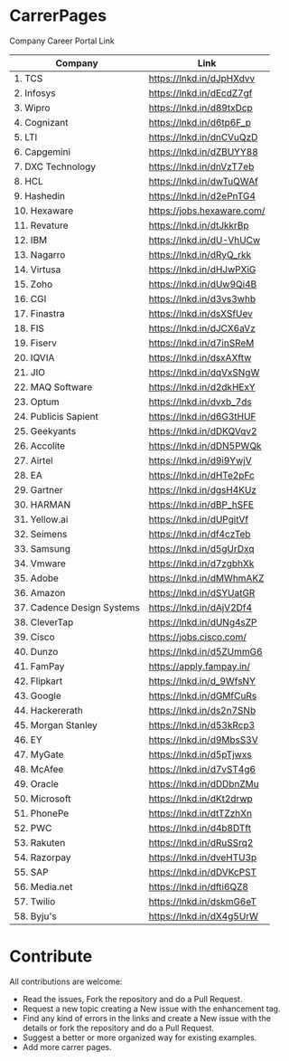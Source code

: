 # CarrerPages
Company Career Portal Link


| Company | Link |
| --- | --- |
| 1. TCS | https://lnkd.in/dJpHXdvv |
| 2. Infosys | https://lnkd.in/dEcdZ7gf |
| 3. Wipro | https://lnkd.in/d89txDcp |
 | 4. Cognizant | https://lnkd.in/d6tp6F_p |
 | 5. LTI | https://lnkd.in/dnCVuQzD |
 | 6. Capgemini | https://lnkd.in/dZBUYY88 |
 | 7. DXC Technology | https://lnkd.in/dnVzT7eb |
 | 8. HCL | https://lnkd.in/dwTuQWAf |
 | 9. Hashedin | https://lnkd.in/d2ePnTG4 |
 | 10. Hexaware | https://jobs.hexaware.com/ |
 | 11. Revature | https://lnkd.in/dtJkkrBp |
 | 12. IBM | https://lnkd.in/dU-VhUCw |
 | 13. Nagarro | https://lnkd.in/dRyQ_rkk |
 | 14. Virtusa | https://lnkd.in/dHJwPXiG |
 | 15. Zoho | https://lnkd.in/dUw9Qi4B |
 | 16. CGI | https://lnkd.in/d3vs3whb |
 | 17. Finastra | https://lnkd.in/dsXSfUev |
 | 18. FIS | https://lnkd.in/dJCX6aVz |
 | 19. Fiserv | https://lnkd.in/d7inSReM |
 | 20. IQVIA  | https://lnkd.in/dsxAXftw |
 | 21. JIO | https://lnkd.in/dqVxSNgW |
 | 22. MAQ Software | https://lnkd.in/d2dkHExY |
 | 23. Optum | https://lnkd.in/dvxb_7ds |
 | 24. Publicis Sapient | https://lnkd.in/d6G3tHUF |
 | 25. Geekyants | https://lnkd.in/dDKQVqv2 |
 | 26. Accolite | https://lnkd.in/dDN5PWQk |
 | 27. Airtel | https://lnkd.in/d9i9YwjV |
 | 28. EA | https://lnkd.in/dHTe2pFc |
 | 29. Gartner | https://lnkd.in/dgsH4KUz |
 | 30. HARMAN | https://lnkd.in/dBP_hSFE |
 | 31. Yellow.ai | https://lnkd.in/dUPgitVf |
 | 32. Seimens  | https://lnkd.in/df4czTeb |
 | 33. Samsung | https://lnkd.in/d5gUrDxq |
 | 34. Vmware | https://lnkd.in/d7zgbhXk |
 | 35. Adobe | https://lnkd.in/dMWhmAKZ |
 | 36. Amazon | https://lnkd.in/dSYUatGR |
 | 37. Cadence Design Systems | https://lnkd.in/dAjV2Df4 |
 | 38. CleverTap | https://lnkd.in/dUNg4sZP |
 | 39. Cisco | https://jobs.cisco.com/ |
 | 40. Dunzo | https://lnkd.in/d5ZUmmG6 |
 | 41. FamPay | https://apply.fampay.in/ |
 | 42. Flipkart | https://lnkd.in/d_9WfsNY |
 | 43. Google | https://lnkd.in/dGMfCuRs |
 | 44. Hackererath  | https://lnkd.in/ds2n7SNb |
 | 45. Morgan Stanley | https://lnkd.in/d53kRcp3 |
 | 46. EY | https://lnkd.in/d9MbsS3V |
 | 47. MyGate | https://lnkd.in/d5pTjwxs |
 | 48. McAfee | https://lnkd.in/d7vST4g6 |
 | 49. Oracle | https://lnkd.in/dDDbnZMu |
 | 50. Microsoft | https://lnkd.in/dKt2drwp |
 | 51. PhonePe | https://lnkd.in/dtTZzhXn |
 | 52. PWC | https://lnkd.in/d4b8DTft |
 | 53. Rakuten | https://lnkd.in/dRuSSrq2 |
 | 54. Razorpay | https://lnkd.in/dveHTU3p |
 | 55. SAP | https://lnkd.in/dDVKcPST |
 | 56. Media.net | https://lnkd.in/dfti6QZ8 |
 | 57. Twilio | https://lnkd.in/dskmG6eT |
 | 58. Byju's | https://lnkd.in/dX4g5UrW |
 
 # Contribute

All contributions are welcome:

* Read the issues, Fork the repository and do a Pull Request.
* Request a new topic creating a New issue with the enhancement tag.
* Find any kind of errors in the links and create a New issue with the details or fork the repository and do a Pull Request.
* Suggest a better or more organized way for existing examples.
* Add more carrer pages.

